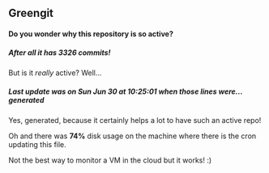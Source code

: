 ## Greengit

#### Do you wonder why this repository is so active?

##### After all it has 3326 commits!

But is it *really* active? Well...

##### Last update was on Sun Jun 30 at 10:25:01 when those lines were... generated

Yes, generated, because it certainly helps a lot to have such an active repo!

Oh and there was **74%** disk usage on the machine
where there is the cron updating this file.

Not the best way to monitor a VM in the cloud but it works! :)
